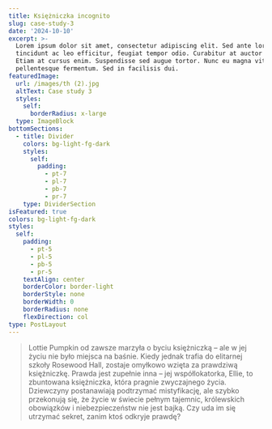 ```yaml
---
title: Księżniczka incognito
slug: case-study-3
date: '2024-10-10'
excerpt: >-
  Lorem ipsum dolor sit amet, consectetur adipiscing elit. Sed ante lorem,
  tincidunt ac leo efficitur, feugiat tempor odio. Curabitur at auctor sapien.
  Etiam at cursus enim. Suspendisse sed augue tortor. Nunc eu magna vitae lorem
  pellentesque fermentum. Sed in facilisis dui.
featuredImage:
  url: /images/th (2).jpg
  altText: Case study 3
  styles:
    self:
      borderRadius: x-large
  type: ImageBlock
bottomSections:
  - title: Divider
    colors: bg-light-fg-dark
    styles:
      self:
        padding:
          - pt-7
          - pl-7
          - pb-7
          - pr-7
    type: DividerSection
isFeatured: true
colors: bg-light-fg-dark
styles:
  self:
    padding:
      - pt-5
      - pl-5
      - pb-5
      - pr-5
    textAlign: center
    borderColor: border-light
    borderStyle: none
    borderWidth: 0
    borderRadius: none
    flexDirection: col
type: PostLayout
---
```

>
> Lottie Pumpkin od zawsze marzyła o byciu księżniczką – ale w jej życiu nie było miejsca na baśnie. Kiedy jednak trafia do elitarnej szkoły Rosewood Hall, zostaje omyłkowo wzięta za prawdziwą księżniczkę. Prawda jest zupełnie inna – jej współlokatorka, Ellie, to zbuntowana księżniczka, która pragnie zwyczajnego życia. Dziewczyny postanawiają podtrzymać mistyfikację, ale szybko przekonują się, że życie w świecie pełnym tajemnic, królewskich obowiązków i niebezpieczeństw nie jest bajką. Czy uda im się utrzymać sekret, zanim ktoś odkryje prawdę?
>
>

